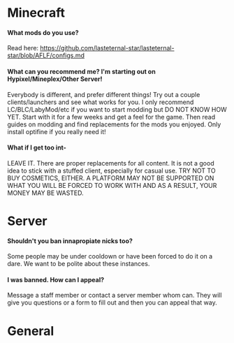 # Minecraft
#### What mods do you use?
Read here: https://github.com/lasteternal-star/lasteternal-star/blob/AFLF/configs.md
#### What can you recommend me? I'm starting out on Hypixel/Mineplex/Other Server!
Everybody is different, and prefer different things! Try out a couple clients/launchers and see what works for you. I only recommend LC/BLC/LabyMod/etc if you want to start modding but DO NOT KNOW HOW YET. Start with it for a few weeks and get a feel for the game. Then read guides on modding and find replacements for the mods you enjoyed. Only install optifine if you really need it!
#### What if I get too int-
LEAVE IT. There are proper replacements for all content. It is not a good idea to stick with a stuffed client, especially for casual use. TRY NOT TO BUY COSMETICS, EITHER. A PLATFORM MAY NOT BE SUPPORTED ON WHAT YOU WILL BE FORCED TO WORK WITH AND AS A RESULT, YOUR MONEY MAY BE WASTED.

# Server
#### Shouldn't you ban innapropiate nicks too?
Some people may be under cooldown or have been forced to do it on a dare. We want to be polite about these instances.
#### I was banned. How can I appeal?
Message a staff member or contact a server member whom can. They will give you questions or a form to fill out and then you can appeal that way.

# General
